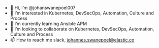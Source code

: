 - 👋 Hi, I’m @johanswanepoel007
- 👀 I’m interested in Kubernetes, DevSecOps, Automation, Culture and Process
- 🌱 I’m currently learning Ansible APM
- 💞️ I’m looking to collaborate on Kubernetes, DevSecOps, Automation, Culture and Process
- 📫 How to reach me slack, johannes.swanepoel@elastic.co

<!---
johanswanepoel007/johanswanepoel007 is a ✨ special ✨ repository because its `README.md` (this file) appears on your GitHub profile.
You can click the Preview link to take a look at your changes.
--->
